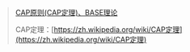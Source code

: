 > [CAP原则\(CAP定理\)、BASE理论](http://www.cnblogs.com/duanxz/p/5229352.html)
>
> CAP定理：[https://zh.wikipedia.org/wiki/CAP定理](https://zh.wikipedia.org/wiki/CAP定理)



